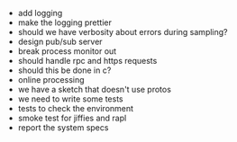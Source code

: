  - add logging
  - make the logging prettier
  - should we have verbosity about errors during sampling?
 - design pub/sub server
  - break process monitor out
  - should handle rpc and https requests
  - should this be done in c?
 - online processing
  - we have a sketch that doesn't use protos
 - we need to write some tests
  - tests to check the environment
   - smoke test for jiffies and rapl
   - report the system specs
